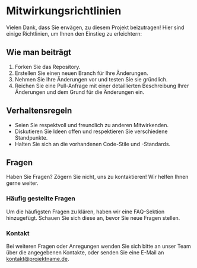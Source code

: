 # Mitwirkungsrichtlinien

Vielen Dank, dass Sie erwägen, zu diesem Projekt beizutragen! Hier sind einige Richtlinien, um Ihnen den Einstieg zu erleichtern:

## Wie man beiträgt
1. Forken Sie das Repository.
2. Erstellen Sie einen neuen Branch für Ihre Änderungen.
3. Nehmen Sie Ihre Änderungen vor und testen Sie sie gründlich.
4. Reichen Sie eine Pull-Anfrage mit einer detaillierten Beschreibung Ihrer Änderungen und dem Grund für die Änderungen ein.

## Verhaltensregeln
- Seien Sie respektvoll und freundlich zu anderen Mitwirkenden.
- Diskutieren Sie Ideen offen und respektieren Sie verschiedene Standpunkte.
- Halten Sie sich an die vorhandenen Code-Stile und -Standards.

## Fragen
Haben Sie Fragen? Zögern Sie nicht, uns zu kontaktieren! Wir helfen Ihnen gerne weiter.

### Häufig gestellte Fragen
Um die häufigsten Fragen zu klären, haben wir eine FAQ-Sektion hinzugefügt. Schauen Sie sich diese an, bevor Sie neue Fragen stellen.

### Kontakt
Bei weiteren Fragen oder Anregungen wenden Sie sich bitte an unser Team über die angegebenen Kontakte, oder senden Sie eine E-Mail an kontakt@projektname.de.